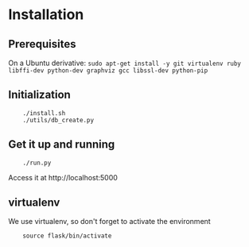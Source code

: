 # Installation
## Prerequisites
On a Ubuntu derivative:
        ``sudo apt-get install -y git virtualenv ruby libffi-dev python-dev graphviz gcc libssl-dev python-pip``

## Initialization
        ./install.sh
        ./utils/db_create.py

## Get it up and running
        ./run.py

Access it at http://localhost:5000

## virtualenv
We use virtualenv, so don't forget to activate the environment

        source flask/bin/activate
